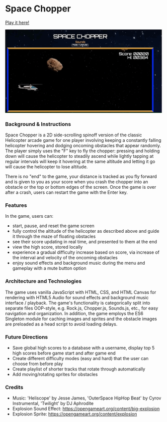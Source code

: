 # Space Chopper


[Play it here!](https://sheriffhoodie.github.io/space-chopper/)

![Gameplay Gif](assets/images/space-chopper.gif)

### Background & Instructions

Space Chopper is a 2D side-scrolling spinoff version of the classic Helicopter arcade game for one player involving keeping a constantly falling helicopter hovering and dodging oncoming obstacles that appear randomly. The player simply uses the "F" key to fly the chopper: pressing and holding down will cause the helicopter to steadily ascend while lightly tapping at regular intervals will keep it hovering at the same altitude and letting it go will cause the helicopter to lose altitude.

There is no "end" to the game, your distance is tracked as you fly forward and is given to you as your score when you crash the chopper into an obstacle or the top or bottom edges of the screen. Once the game is over after a crash, users can restart the game with the Enter key.

### Features

In the game, users can:

* start, pause, and reset the game screen
* fully control the altitude of the helicopter as described above and guide it through the maze of floating obstacles
* see their score updating in real time, and presented to them at the end
* view the high score, stored locally
* experience a gradual difficulty increase based on score, via increase of the interval and velocity of the oncoming obstacles
* enjoy sound effects and background music during the menu and gameplay with a mute button option


### Architecture and Technologies

The game uses vanilla JavaScript with HTML, CSS, and HTML Canvas for rendering with HTML5 Audio for sound effects and background music interface / playback. The game's functionality is categorically split into separate files OOP-style, e.g. Rock.js, Chopper.js, Sounds.js, etc., for easy navigation and organization. In addition, the game employs the ES6 Singleton module for caching images and sprites and the obstacle images are preloaded as a head script to avoid loading delays.

### Future Directions

* Save global high scores to a database with a username, display top 5 high scores before game start and after game end
* Create different difficulty modes (easy and hard) that the user can choose from before play
* Create playlist of shorter tracks that rotate through automatically
* Add moving/rotating sprites for obstacles

### Credits

* Music: 'Heliscope' by Jesse James,
       'OuterSpace HipHop Beat' by Cyrov Instrumental,
       'Twilight' by DJ Aphrodite
* Explosion Sound Effect: https://opengameart.org/content/big-explosion
* Explosion Sprite: https://opengameart.org/content/explosion
